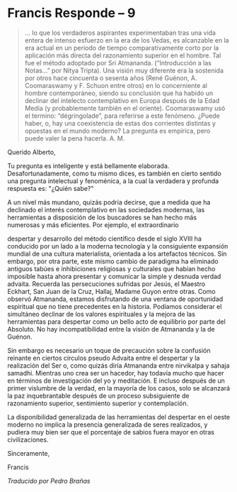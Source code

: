 # Francis Responde – 9

>… lo que los verdaderos aspirantes experimentaban tras una vida entera de intenso esfuerzo en la era de los Vedas, es alcanzable en la era actual en un periodo de tiempo comparativamente corto por la aplicación más directa del razonamiento superior en el hombre. Tal fue el método adoptado por Sri Atmananda. (“Introducción a las Notas…” por Nitya Tripta). Una visión muy diferente era la sostenida por otros hace cincuenta o sesenta años (René Guénon, A. Coomaraswamy y F. Schuon entre otros) en lo concerniente al hombre contemporáneo, siendo su conclusión que ha habido un declinar del intelecto contemplativo en Europa después de la Edad Media (y probablemente también en el oriente). Coomaraswamy usó el termino: “dégringolade”, para referirse a este fenómeno. ¿Puede haber, o, hay una coexistencia de estas dos corrientes distintas y opuestas en el mundo moderno? La pregunta es empírica, pero puede valer la pena hacerla. A. M.

Querido Alberto,

Tu pregunta es inteligente y está bellamente elaborada. Desafortunadamente, como tu mismo dices, es también en cierto sentido una pregunta intelectual y fenoménica, a la cual la verdadera y profunda respuesta es: "¿Quién sabe?"

A un nivel más mundano, quizás podría decirse, que a medida que ha declinado el interés contemplativo en las sociedades modernas, las herramientas a disposición de los buscadores se han hecho más numerosas y más eficientes. Por ejemplo, el extraordinario

despertar y desarrollo del método científico desde el siglo XVIII ha conducido por un lado a la moderna tecnología y la consiguiente expansión mundial de una cultura materialista, orientada a los artefactos técnicos. Sin embargo, por otra parte, este mismo cambio de paradigma ha eliminado antiguos tabúes e inhibiciones religiosas y culturales que habían hecho imposible hasta ahora presentar y comunicar la simple y desnuda verdad advaita. Recuerda las persecuciones sufridas por Jesús, el Maestro Eckhart, San Juan de la Cruz, Hallaj, Madame Guyon entre otras. Como observó Atmananda, estamos disfrutando de una ventana de oportunidad espiritual que no tiene precedentes en la historia. Podíamos considerar el simultáneo declinar de los valores espirituales y la mejora de las herramientas para despertar como un bello acto de equilibrio por parte del Absoluto. No hay incompatibilidad entre la visión de Atmananda y la de Guénon.

Sin embargo es necesario un toque de precaución sobre la confusión reinante en ciertos círculos pseudo Advaita entre el despertar y la realización del Ser o, como quizás diría Atmananda entre nirvikalpa y sahaja samadhi. Mientras uno crea ser un hacedor, hay todavía mucho que hacer en términos de investigación del yo y meditación. E incluso después de un primer vislumbre de la verdad, en la mayoría de los casos, solo se alcanzará la paz inquebrantable después de un proceso subsiguiente de razonamiento superior, sentimiento superior y contemplación.

La disponibilidad generalizada de las herramientas del despertar en el oeste moderno no implica la presencia generalizada de seres realizados, y pudiera muy bien ser que el porcentaje de sabios fuera mayor en otras civilizaciones.

Sinceramente,

Francis

_Traducido por Pedro Brañas_

